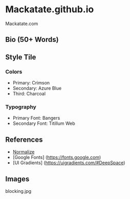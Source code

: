# Mackatate.github.io
Mackatate.com

## Bio (50+ Words)


## Style Tile
### Colors
* Primary: Crimson
* Secondary: Azure Blue
* Third: Charcoal

### Typography
* Primary Font: Bangers
* Secondary Font: Titillum Web

## References
* [Normalize](https://necolas.github.io/normalize.css/)
* [Google Fonts] (https://fonts.google.com)
* [UI Gradients] (https://uigradients.com/#DeepSpace)


## Images
blocking.jpg
